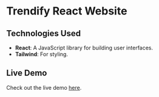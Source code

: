 # Trendify React Website

## Technologies Used
- **React**: A JavaScript library for building user interfaces.
- **Tailwind**: For styling.

## Live Demo
Check out the live demo [here](https://trendify-react-website.vercel.app/).
